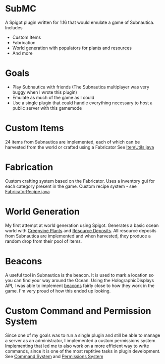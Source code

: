 # SubMC
A Spigot plugin written for 1.16 that would emulate a game of Subnautica. 
Includes 
* Custom Items
* Fabrication
* World generation with populators for plants and resources
* And more

# Goals
* Play Subnautica with friends (The Subnautica multiplayer was very buggy when I wrote this plugin)
* Emulate as much of the game as I could
* Use a single plugin that could handle everything necessary to host a public server with this gamemode

# Custom Items
24 items from Subnautica are implemented, each of which can be harvested from the world or crafted using a Fabricator
See [ItemUtils.java](src/submc/utils/ItemUtils.java)

# Fabrication
Custom crafting system based on the Fabricator. Uses a inventory gui for each category present in the game. Custom recipe system - see [FabricatorRecipe.java](src/submc/fabricator/FabricatorRecipe.java)

# World Generation
My first attempt at world generation using Spigot. Generates a basic ocean world with [Creepvine Plants](src/submc/worldgen/CreepvinePopulator.java) and [Resource Deposits](src/submc/worldgen/ResourcePopulator.java). All resource deposits from Subnautica are implemented and when harvested, they produce a random drop from their pool of items.

# Beacons
A useful tool in Subnautica is the beacon. It is used to mark a location so you can find your way around the Ocean. Using the HolographicDisplays API, I was able to implement [beacons](src/submc/beacons) fairly close to how they work in the game. I'm very proud of how this ended up looking.

# Custom Command and Permission System
Since one of my goals was to run a single plugin and still be able to manage a server as an administrator, I implemented a custom permissions system. Implementing that led me to also work on a more efficient way to write commands, since it is one of the most reptitive tasks in plugin development.
See [Command System](src/submc/commands) and [Permissions System](src/submc/permissions)
